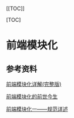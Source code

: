 [[TOC]]

[TOC]



# 前端模块化







## 参考资料

[前端模块化详解(完整版)](https://segmentfault.com/a/1190000017466120)

[前端模块化的前世今生](https://www.cnblogs.com/scq000/p/10647128.html)

[前端模块化一——规范详述](https://zhuanlan.zhihu.com/p/41568986)